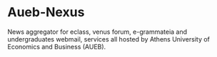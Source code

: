 Aueb-Nexus
==========

News aggregator for eclass, venus forum, e-grammateia and undergraduates webmail, services all hosted by Athens University of Economics and Business (AUEB).
